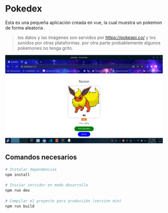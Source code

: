 # Pokedex

Esta es una pequeña aplicación creada en vue, 
la cual muestra un pokemon de forma aleatoria .
>los datos y las imágenes son servidos por https://pokeapi.co/ y 
los sonidos por otras plataformas.
por otra parte probablemente algunos pokemones no tenga grito.


![Imagen de ejemplo](./imagen1.png)

## Comandos necesarios 

``` bash
# Instalar dependencias
npm install

# Iniciar servidor en modo desarrollo
npm run dev

# Compilar el proyecto para producción (version min)
npm run build
```
